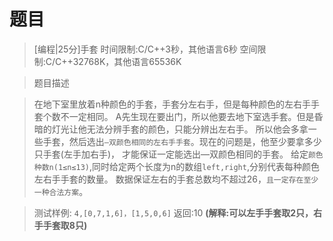 # 题目

> [编程|25分]手套
> 时间限制:C/C++3秒，其他语言6秒
> 空间限制:C/C++32768K，其他语言65536K

>题目描述


>在地下室里放着n种颜色的手套，手套分左右手，但是每种颜色的左右手手套个数不一定相同。
A先生现在要出门，所以他要去地下室选手套。但是昏暗的灯光让他无法分辨手套的颜色，只能分辨出左右手。
所以他会多拿一些手套，然后选出`—双颜色相同的左右手手套`。现在的问题是，他至少要拿多少只手套(左手加右手)，
才能保证一定能选出—双颜色相同的手套。
给定`颜色种数n(1≤n≤13)`,同时给定两个长度为n的数组`left,right`,分别代表每种颜色左右手手套的数量。
数据保证左右的手套总数均不超过26，`且一定存在至少一种合法方案`。


>测试样例:
`4,[0,7,1,6]，[1,5,0,6]`
返回:10 **(解释:可以左手手套取2只，右手手套取8只)**
